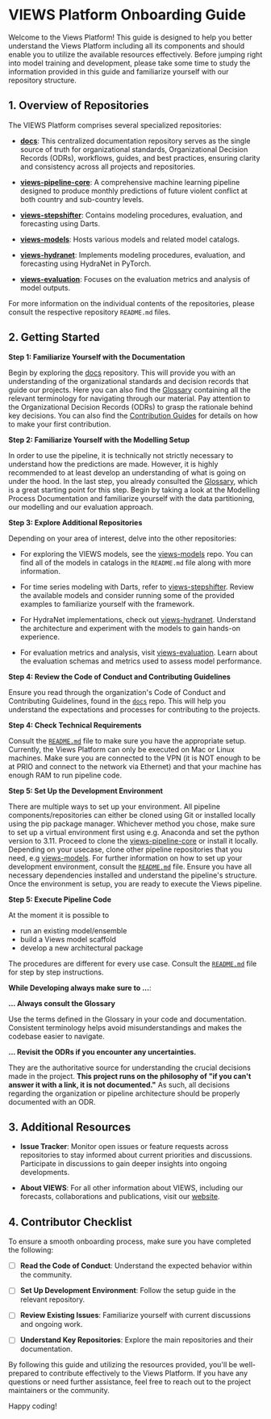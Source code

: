 # VIEWS Platform Onboarding Guide

Welcome to the Views Platform! This guide is designed to help you better understand the Views Platform including all its components and should enable you to utilize the available resources effectively. Before jumping right into model training and development, please take some time to study the information provided in this guide and familiarize yourself with our repository structure. 

## 1. Overview of Repositories

The VIEWS Platform comprises several specialized repositories:

- **[docs](https://github.com/views-platform/docs)**: This centralized documentation repository serves as the single source of truth for organizational standards, Organizational Decision Records (ODRs), workflows, guides, and best practices, ensuring clarity and consistency across all projects and repositories.

- **[views-pipeline-core](https://github.com/views-platform/views-pipeline-core)**: A comprehensive machine learning pipeline designed to produce monthly predictions of future violent conflict at both country and sub-country levels.

- **[views-stepshifter](https://github.com/views-platform/views-stepshifter)**: Contains modeling procedures, evaluation, and forecasting using Darts.

- **[views-models](https://github.com/views-platform/views-models)**: Hosts various models and related model catalogs.

- **[views-hydranet](https://github.com/views-platform/views-hydranet)**: Implements modeling procedures, evaluation, and forecasting using HydraNet in PyTorch.

- **[views-evaluation](https://github.com/views-platform/views-evaluation)**: Focuses on the evaluation metrics and analysis of model outputs.

For more information on the individual contents of the repositories, please consult the respective repository `README.md` files. 

## 2. Getting Started

**Step 1: Familiarize Yourself with the Documentation**

Begin by exploring the [docs](https://github.com/views-platform/docs) repository. This will provide you with an understanding of the organizational standards and decision records that guide our projects. Here you can also find the [Glossary](../FAQ%20&%20Glossary/glossary.md) containing all the relevant terminology for navigating through our material. Pay attention to the Organizational Decision Records (ODRs) to grasp the rationale behind key decisions. You can also find the [Contribution Guides](/Contribution%20Guides/README.md) for details on how to make your first contribution.

**Step 2: Familiarize Yourself with the Modelling Setup**

In order to use the pipeline, it is technically not strictly necessary to understand how the predictions are made. However, it is highly recommended to at least develop an understanding of what is going on under the hood. In the last step, you already consulted the [Glossary](../FAQ%20&%20Glossary/glossary.md), which is a great starting point for this step. Begin by taking a look at the Modelling Process Documentation and familiarize yourself with the data partitioning, our modelling and our evaluation approach. 

**Step 3: Explore Additional Repositories**

Depending on your area of interest, delve into the other repositories:

- For exploring the VIEWS models, see the [views-models](https://github.com/views-platform/views-models) repo. You can find all of the models in catalogs in the `README.md` file along with more information.

- For time series modeling with Darts, refer to [views-stepshifter](https://github.com/views-platform/views-stepshifter). Review the available models and consider running some of the provided examples to familiarize yourself with the framework.

- For HydraNet implementations, check out [views-hydranet](https://github.com/views-platform/views-hydranet). Understand the architecture and experiment with the models to gain hands-on experience.

- For evaluation metrics and analysis, visit [views-evaluation](https://github.com/views-platform/views-evaluation). Learn about the evaluation schemas and metrics used to assess model performance.

**Step 4: Review the Code of Conduct and Contributing Guidelines**

Ensure you read through the organization's Code of Conduct and Contributing Guidelines, found in the [`docs`](https://github.com/views-platform/docs) repo. This will help you understand the expectations and processes for contributing to the projects.


**Step 4: Check Technical Requirements**

Consult the [`README.md`](https://github.com/views-platform/views-pipeline-core/blob/main/README.md) file to make sure you have the appropriate setup. Currently, the Views Platform can only be executed on Mac or Linux machines. Make sure you are connected to the VPN (it is NOT enough to be at PRIO and connect to the network via Ethernet) and that your machine has enough RAM to run pipeline code.


**Step 5: Set Up the Development Environment**

There are multiple ways to set up your environment. All pipeline components/repositories can either be cloned using Git or installed locally using the pip package manager. Whichever method you chose, make sure to set up a virtual environment first using e.g. Anaconda and set the python version to 3.11. Proceed to clone the [views-pipeline-core](https://github.com/views-platform/views-pipeline-core) or install it locally. Depending on your usecase, clone other pipeline repositories that you need, e.g [views-models](https://github.com/views-platform/views-models). For further information on how to set up your development environment, consult the [`README.md`](https://github.com/views-platform/views-pipeline-core/blob/main/README.md) file. Ensure you have all necessary dependencies installed and understand the pipeline's structure. Once the environment is setup, you are ready to execute the Views pipeline.

**Step 5: Execute Pipeline Code**

At the moment it is possible to 

- run an existing model/ensemble 
- build a Views model scaffold
- develop a new architectural package 

The procedures are different for every use case. Consult the [`README.md`](https://github.com/views-models/main/README.md) file for step by step instructions. 


**While Developing always make sure to ...**:

**... Always consult the Glossary**

Use the terms defined in the Glossary in your code and documentation. Consistent terminology helps avoid misunderstandings and makes the codebase easier to navigate.

**... Revisit the ODRs if you encounter any uncertainties.** 

They are the authoritative source for understanding the crucial decisions made in the project. **This project runs on the philosophy of "if you can't answer it with a link, it is not documented."** As such, all decisions regarding the organization or pipeline architecture should be properly documented with an ODR.


## 3. Additional Resources

- **Issue Tracker**: Monitor open issues or feature requests across repositories to stay informed about current priorities and discussions. Participate in discussions to gain deeper insights into ongoing developments.

- **About VIEWS**: For all other information about VIEWS, including our forecasts, collaborations and publications, visit our [website](https://viewsforecasting.org/). 


## 4. Contributor Checklist

To ensure a smooth onboarding process, make sure you have completed the following:

- [ ] **Read the Code of Conduct**: Understand the expected behavior within the community.

- [ ] **Set Up Development Environment**: Follow the setup guide in the relevant repository.

- [ ] **Review Existing Issues**: Familiarize yourself with current discussions and ongoing work.

- [ ] **Understand Key Repositories**: Explore the main repositories and their documentation.


By following this guide and utilizing the resources provided, you'll be well-prepared to contribute effectively to the Views Platform. If you have any questions or need further assistance, feel free to reach out to the project maintainers or the community.

Happy coding! 
